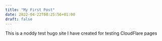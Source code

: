 ```yaml
---
title: "My First Post"
date: 2022-04-22T08:25:56+01:00
draft: false
---
```

This is a noddy test hugo site I have created for testing CloudFlare pages
